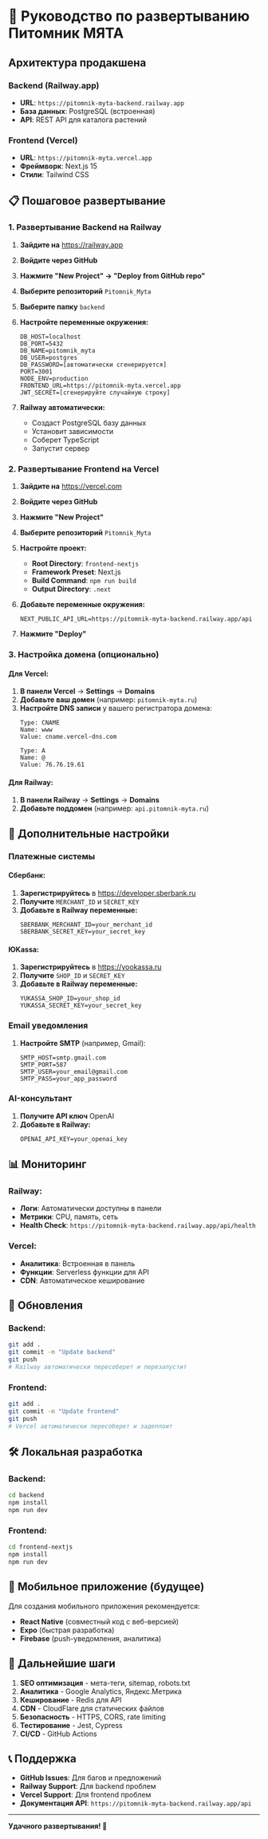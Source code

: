 # 🚀 Руководство по развертыванию Питомник МЯТА

## Архитектура продакшена

### Backend (Railway.app)
- **URL**: `https://pitomnik-myta-backend.railway.app`
- **База данных**: PostgreSQL (встроенная)
- **API**: REST API для каталога растений

### Frontend (Vercel)
- **URL**: `https://pitomnik-myta.vercel.app`
- **Фреймворк**: Next.js 15
- **Стили**: Tailwind CSS

## 📋 Пошаговое развертывание

### 1. Развертывание Backend на Railway

1. **Зайдите на** https://railway.app
2. **Войдите через GitHub**
3. **Нажмите "New Project" → "Deploy from GitHub repo"**
4. **Выберите репозиторий** `Pitomnik_Myta`
5. **Выберите папку** `backend`
6. **Настройте переменные окружения:**
   ```
   DB_HOST=localhost
   DB_PORT=5432
   DB_NAME=pitomnik_myta
   DB_USER=postgres
   DB_PASSWORD=[автоматически сгенерируется]
   PORT=3001
   NODE_ENV=production
   FRONTEND_URL=https://pitomnik-myta.vercel.app
   JWT_SECRET=[сгенерируйте случайную строку]
   ```

7. **Railway автоматически:**
   - Создаст PostgreSQL базу данных
   - Установит зависимости
   - Соберет TypeScript
   - Запустит сервер

### 2. Развертывание Frontend на Vercel

1. **Зайдите на** https://vercel.com
2. **Войдите через GitHub**
3. **Нажмите "New Project"**
4. **Выберите репозиторий** `Pitomnik_Myta`
5. **Настройте проект:**
   - **Root Directory**: `frontend-nextjs`
   - **Framework Preset**: Next.js
   - **Build Command**: `npm run build`
   - **Output Directory**: `.next`

6. **Добавьте переменные окружения:**
   ```
   NEXT_PUBLIC_API_URL=https://pitomnik-myta-backend.railway.app/api
   ```

7. **Нажмите "Deploy"**

### 3. Настройка домена (опционально)

#### Для Vercel:
1. **В панели Vercel** → **Settings** → **Domains**
2. **Добавьте ваш домен** (например: `pitomnik-myta.ru`)
3. **Настройте DNS записи** у вашего регистратора домена:
   ```
   Type: CNAME
   Name: www
   Value: cname.vercel-dns.com
   
   Type: A
   Name: @
   Value: 76.76.19.61
   ```

#### Для Railway:
1. **В панели Railway** → **Settings** → **Domains**
2. **Добавьте поддомен** (например: `api.pitomnik-myta.ru`)

## 🔧 Дополнительные настройки

### Платежные системы

#### Сбербанк:
1. **Зарегистрируйтесь** в https://developer.sberbank.ru
2. **Получите** `MERCHANT_ID` и `SECRET_KEY`
3. **Добавьте в Railway переменные:**
   ```
   SBERBANK_MERCHANT_ID=your_merchant_id
   SBERBANK_SECRET_KEY=your_secret_key
   ```

#### ЮKassa:
1. **Зарегистрируйтесь** в https://yookassa.ru
2. **Получите** `SHOP_ID` и `SECRET_KEY`
3. **Добавьте в Railway переменные:**
   ```
   YUKASSA_SHOP_ID=your_shop_id
   YUKASSA_SECRET_KEY=your_secret_key
   ```

### Email уведомления

1. **Настройте SMTP** (например, Gmail):
   ```
   SMTP_HOST=smtp.gmail.com
   SMTP_PORT=587
   SMTP_USER=your_email@gmail.com
   SMTP_PASS=your_app_password
   ```

### AI-консультант

1. **Получите API ключ** OpenAI
2. **Добавьте в Railway:**
   ```
   OPENAI_API_KEY=your_openai_key
   ```

## 📊 Мониторинг

### Railway:
- **Логи**: Автоматически доступны в панели
- **Метрики**: CPU, память, сеть
- **Health Check**: `https://pitomnik-myta-backend.railway.app/api/health`

### Vercel:
- **Аналитика**: Встроенная в панель
- **Функции**: Serverless функции для API
- **CDN**: Автоматическое кеширование

## 🔄 Обновления

### Backend:
```bash
git add .
git commit -m "Update backend"
git push
# Railway автоматически пересоберет и перезапустит
```

### Frontend:
```bash
git add .
git commit -m "Update frontend"
git push
# Vercel автоматически пересоберет и задеплоит
```

## 🛠️ Локальная разработка

### Backend:
```bash
cd backend
npm install
npm run dev
```

### Frontend:
```bash
cd frontend-nextjs
npm install
npm run dev
```

## 📱 Мобильное приложение (будущее)

Для создания мобильного приложения рекомендуется:
- **React Native** (совместный код с веб-версией)
- **Expo** (быстрая разработка)
- **Firebase** (push-уведомления, аналитика)

## 🎯 Дальнейшие шаги

1. **SEO оптимизация** - мета-теги, sitemap, robots.txt
2. **Аналитика** - Google Analytics, Яндекс.Метрика
3. **Кеширование** - Redis для API
4. **CDN** - CloudFlare для статических файлов
5. **Безопасность** - HTTPS, CORS, rate limiting
6. **Тестирование** - Jest, Cypress
7. **CI/CD** - GitHub Actions

## 📞 Поддержка

- **GitHub Issues**: Для багов и предложений
- **Railway Support**: Для backend проблем
- **Vercel Support**: Для frontend проблем
- **Документация API**: `https://pitomnik-myta-backend.railway.app/api`

---

**Удачного развертывания! 🌱**
